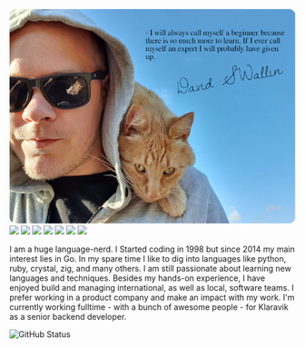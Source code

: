 [![Header](/.imgs/ph.png "Header")](https://davidsatimewallin.com/)
[![](https://img.shields.io/badge/V--lang-★★☆☆☆-536B8A?style=for-the-badge)](https://vlang.io)
[![](https://img.shields.io/badge/Go--lang-★★★★☆-00ACD7?style=for-the-badge)](https://golang.org)
[![](https://img.shields.io/badge/PHP-★★★★☆-8892BF?style=for-the-badge)](https://php.net)
[![](https://img.shields.io/badge/GNU/Linux-★★★☆☆-F9BD00?style=for-the-badge)](https://www.linuxfoundation.org/)
[![](https://img.shields.io/badge/Python-★★☆☆☆-FFDA4B?style=for-the-badge)](https://www.python.org)
[![](https://img.shields.io/badge/Ruby-★★☆☆☆-CC342D?style=for-the-badge)](https://ruby-lang.org)
[![](https://img.shields.io/badge/Crystal-★☆☆☆☆-646464?style=for-the-badge)](https://crystal-lang.org)

<p>
    I am a huge language-nerd. I Started coding in 1998 but since 2014 my main interest lies in Go. In my spare time I like to dig into languages like python, ruby, crystal, zig, and many others. I am still passionate about learning new languages and techniques.  Besides my hands-on experience, I have enjoyed build and managing international, as well as local, software teams. I prefer working in a product company and make an impact with my work. I'm currently working fulltime - with a bunch of awesome people - for Klaravik as a senior backend developer.
</p>

![GitHub Status](https://github-readme-stats.vercel.app/api?username=dvwallin&show_icons=true&theme=buefy)
